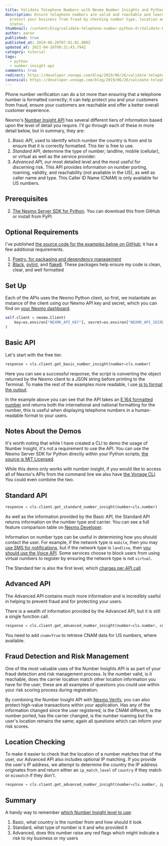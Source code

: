 ```yaml
---
title: Validate Telephone Numbers with Nexmo Number Insights and Python
description: Ensure telephone numbers are valid and reachable and learn how to
  protect your business from fraud by checking number type, location and porting
  status.
thumbnail: /content/blog/validate-telephone-number-python-dr/Validate-Phone-Numbers-with-Number-Insights-and-Python.png
author: aaron
published: true
published_at: 2019-06-26T07:01:01.000Z
updated_at: 2021-04-26T09:31:43.794Z
category: tutorial
tags:
  - python
  - number-insight-api
comments: true
redirect: https://developer.vonage.com/blog/2019/06/26/validate-telephone-number-python-dr
canonical: https://developer.vonage.com/blog/2019/06/26/validate-telephone-number-python-dr
---
```

Phone number verification can do a lot more than ensuring that a telephone number is formatted correctly; it can help protect you and your customers from fraud, ensure your customers are reachable and offer a better overall customer experience.

Nexmo's [Number Insight API](https://www.nexmo.com/products/number-insight) has several different tiers of information based upon the level of detail you require. I'll go through each of these in more detail below, but in summary, they are:

1. *Basic API*, used to identify which number the country is from and to ensure that it is correctly formatted. This tier is free to use.
2. *Standard API*, determine the type of number; landline, mobile (cellular), or virtual as well as the service provider.
3. *Advanced API*, our most detailed level and the most useful for discerning risk. This API provides information on number porting, roaming, validity, and reachability (not available in the US), as well as caller name and type. This Caller ID Name (CNAM) is only available for US numbers.

## Prerequisites

2. [The Nexmo Server SDK for Python](https://github.com/Nexmo/nexmo-python). You can download this from GitHub or install from PyPI.
   <sign-up></sign-up>

## Optional Requirements

I've published [the source code for the examples below on GitHub](https://github.com/nexmo-community/python-number-insight); it has a few additional requirements.

1. [Poetry, for packaging and dependency management](https://poetry.eustace.io/)
2. [Black](https://github.com/python/black), [pylint](https://www.pylint.org/), and [flake8](http://flake8.pycqa.org/en/latest/). These packages help ensure my code is clean, clear, and well formatted

## Set Up

Each of the APIs uses the Nexmo Python client, so first, we instantiate an instance of the client using our Nexmo API key and secret, which you can find on [your Nexmo dashboard](https://dashboard.nexmo.com/).

```python
self.client = nexmo.Client(
    key=os.environ["NEXMO_API_KEY"], secret=os.environ["NEXMO_API_SECRET"]
)
```

## Basic API

Let's start with the free tier.

```python
response = cls.client.get_basic_number_insight(number=cls.number)
```

<script id="asciicast-232919" src="https://asciinema.org/a/232919.js" async></script>

Here you can see a successful response; the script is converting the object returned by the Nexmo client to a JSON string before printing to the Terminal. To make the rest of the examples more readable, I use [jq to format the output](https://stedolan.github.io/jq/).

<script id="asciicast-232920" src="https://asciinema.org/a/232920.js" async></script>

In the example above you can see that the API takes an [E.164 formatted number](https://en.wikipedia.org/wiki/E.164) and returns both the international and national formatting for the number, this is useful when displaying telephone numbers in a human-readable format to your users.

## Notes About the Demos

It's worth noting that while I have created a CLI to demo the usage of Number Insight, it's not a requirement to use the API. You can use the Nexmo Server SDK for Python directly within your Python scripts; [the source is MIT Licensed](https://github.com/Nexmo/nexmo-python#license).

While this demo only works with number insight, if you would like to access all of Nexmo's APIs from the command line we also have [the Vonage CLI](https://github.com/Vonage/vonage-cli). You could even combine the two.

<script id="asciicast-232915" src="https://asciinema.org/a/232915.js" async></script>

## Standard API

```python
response = cls.client.get_standard_number_insight(number=cls.number)
```

<script id="asciicast-232922" src="https://asciinema.org/a/232922.js" async></script>

As well as the information provided by the Basic API, the Standard API returns information on the number type and carrier. You can see a full feature comparison table on [Nexmo Developer](https://developer.nexmo.com/number-insight/overview#feature-comparison).

Information on number type can be useful in determining how you should contact the user. For example, if the network type is `mobile`, then you may [use SMS for notifications](https://www.nexmo.com/products/messages), but if the network type is `landline`, then [you should use the Voice API](https://www.nexmo.com/products/voice). Some services choose to block users from using virtual numbers to register by ensuring the network type is not `virtual`.

The Standard tier is also the first level, which [charges per API call](https://www.nexmo.com/pricing).

<script id="asciicast-232923" src="https://asciinema.org/a/232923.js" async></script>

## Advanced API

The Advanced API contains much more information and is incredibly useful in helping to prevent fraud and for protecting your users.

<script id="asciicast-232917" src="https://asciinema.org/a/232917.js" async></script>

There is a wealth of information provided by the Advanced API, but it is still a single function call.

```python
response = cls.client.get_advanced_number_insight(number=cls.number, cnam=True)
```

You need to add `cnam=True` to retrieve CNAM data for US numbers, where available.

<script id="asciicast-232927" src="https://asciinema.org/a/232927.js" async></script>

## Fraud Detection and Risk Management

One of the most valuable uses of the Number Insights API is as part of your fraud detection and risk management process. Is the number valid, is it reachable, does the carrier location match other location information you have for the user; these are all examples of questions you could use within your risk scoring process during registration.

By combining the Number Insight API with [Nexmo Verify](https://www.nexmo.com/products/verify), you can also protect high-value transactions within your application. Has any of the information changed since the user registered, is the CNAM different, is the number ported, has the carrier changed, is the number roaming but the user's location remains the same; again all questions which can inform your risk scores.

## Location Checking

To make it easier to check that the location of a number matches that of the user, our Advanced API also includes optional IP matching. If you provide the user's IP address, we attempt to determine the country the IP address originates from and return either an `ip_match_level` of `country` if they match or `mismatch` if they don't.

```python
response = cls.client.get_advanced_number_insight(number=cls.number, ip=ip)
```

<script id="asciicast-232921" src="https://asciinema.org/a/232921.js" async></script>

## Summary

A handy way to remember [which Number Insight level to use](https://developer.nexmo.com/number-insight/overview#basic-standard-and-advanced-apis):

1. Basic, what country is the number from and how should it look
2. Standard, what type of number is it and who provided it
3. Advanced, does this number raise any red flags which might indicate a risk to my business or my users